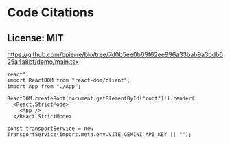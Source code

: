 # Code Citations

## License: MIT
https://github.com/bpierre/blo/tree/7d0b5ee0b69f62ee996a33bab9a3bdb625a4a8bf/demo/main.tsx

```
react";
import ReactDOM from "react-dom/client";
import App from "./App";

ReactDOM.createRoot(document.getElementById("root")!).render(
  <React.StrictMode>
    <App />
  </React.StrictMode>
```

```
const transportService = new TransportService(import.meta.env.VITE_GEMINI_API_KEY || "");
```

